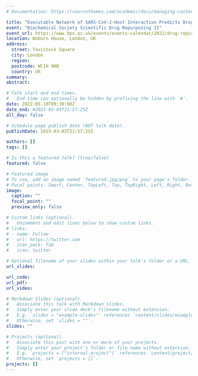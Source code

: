 ```yaml
---
# Documentation: https://sourcethemes.com/academic/docs/managing-content/

title: "Executable Network of SARS-CoV-2-Host Interaction Predicts Drug Combination Treatments"
event: "Biochemical Society Scientific Drug Repurposing II"
event_url: https://www.bps.ac.uk/events/events-calendar/2022/drug-repurposing-ii
location: Woburn House, London, UK
address:
  street: Tavistock Square
  city: London
  region:
  postcode: WC1H 9HQ
  country: UK
summary:
abstract:

# Talk start and end times.
#   End time can optionally be hidden by prefixing the line with `#`.
date: 2022-05-10T09:30:00Z
date_end: #2023-03-03T21:57:25Z
all_day: false

# Schedule page publish date (NOT talk date).
publishDate: 2023-03-03T21:57:25Z

authors: []
tags: []

# Is this a featured talk? (true/false)
featured: false

# Featured image
# To use, add an image named `featured.jpg/png` to your page's folder. 
# Focal points: Smart, Center, TopLeft, Top, TopRight, Left, Right, BottomLeft, Bottom, BottomRight.
image:
  caption: ""
  focal_point: ""
  preview_only: false

# Custom links (optional).
#   Uncomment and edit lines below to show custom links.
# links:
# - name: Follow
#   url: https://twitter.com
#   icon_pack: fab
#   icon: twitter

# Optional filename of your slides within your talk's folder or a URL.
url_slides:

url_code:
url_pdf:
url_video:

# Markdown Slides (optional).
#   Associate this talk with Markdown slides.
#   Simply enter your slide deck's filename without extension.
#   E.g. `slides = "example-slides"` references `content/slides/example-slides.md`.
#   Otherwise, set `slides = ""`.
slides: ""

# Projects (optional).
#   Associate this post with one or more of your projects.
#   Simply enter your project's folder or file name without extension.
#   E.g. `projects = ["internal-project"]` references `content/project/deep-learning/index.md`.
#   Otherwise, set `projects = []`.
projects: []
---
```

